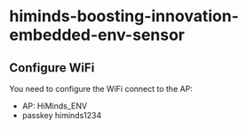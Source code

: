 # himinds-boosting-innovation-embedded-env-sensor
## Configure WiFi
You need to configure the WiFi connect to the AP:

 * AP: HiMinds_ENV
 * passkey himinds1234

